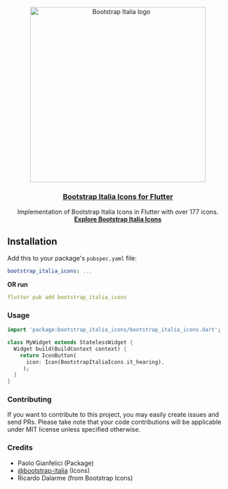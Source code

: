 <p align="center">
  <a href="https://pub.dev/packages/bootstrap_italia_icons">
    <img src="https://github.com/PaoloGi/flutter_bootstrap_italia_icons/blob/main/bootstrap_italia_logo.png" alt="Bootstrap Italia logo" width="400">
  </a>
</p>

<h3 align="center"><a href="https://pub.dev/packages/bootstrap_italia_icons">Bootstrap Italia Icons for Flutter</a></h3>

<p align="center">
  Implementation of Bootstrap Italia Icons in Flutter with over 177 icons.
  <br>
  <a href="https://italia.github.io/bootstrap-italia/docs/utilities/icone/"><strong>Explore Bootstrap Italia Icons</strong></a>
  <br>

</p>

## Installation

Add this to your package's `pubspec.yaml` file:

```yaml
bootstrap_italia_icons: ...
```

**OR run**

```yaml
flutter pub add bootstrap_italia_icons
```

### Usage

```dart
import 'package:bootstrap_italia_icons/bootstrap_italia_icons.dart';

class MyWidget extends StatelessWidget {
  Widget build(BuildContext context) {
    return IconButton(
      icon: Icon(BootstrapItaliaIcons.it_hearing),
     );
  }
}
```

### Contributing

If you want to contribute to this project, you may easily create issues and send PRs. Please take note that your code contributions will be applicable under MIT license unless specified otherwise.

### Credits

- Paolo Gianfelici (Package)
- [@bootstrap-italia](https://italia.github.io/bootstrap-italia/docs/utilities/icone/) (Icons)
- Ricardo Dalarme (from Bootstrap Icons)

